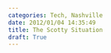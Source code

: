 ```yaml
---
categories: Tech, Nashville
date: 2012/01/04 14:35:49
title: The Scotty Situation
draft: True
---
```

